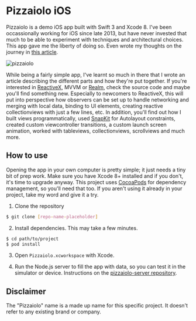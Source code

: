 # Pizzaiolo iOS

Pizzaiolo is a demo iOS app built with Swift 3 and Xcode 8. I've been occassionally working for iOS since late 2013, but have never invested that much to be able to experiment with techniques and architectural choices. This app gave me the liberty of doing so. Even wrote my thoughts on the journey in [this article](https://medium.com/@fadion/my-journey-in-developing-an-ios-app-3e012d370f5c).

![pizzaiolo](https://cloud.githubusercontent.com/assets/374519/24907143/31461114-1ebb-11e7-995c-3ad6113cc6e5.gif)

While being a fairly simple app, I've learnt so much in there that I wrote an article describing the different parts and how they're put together. If you're interested in [ReactiveX](https://github.com/ReactiveX/RxSwift), MVVM or [Realm](https://realm.io/), check the source code and maybe you'll find something new. Especially to newcomers to ReactiveX, this will put into perspective how observers can be set up to handle networking and merging with local data, binding to UI elements, creating reactive collectionviews with just a few lines, etc. In addition, you'll find out how I built views programmatically, used [SnapKit](http://snapkit.io/docs/) for Autolayout constraints, created custom viewcontroller transitions, a custom launch screen animation, worked with tableviews, collectionviews, scrollviews and much more.

## How to use

Opening the app in your own computer is pretty simple; it just needs a tiny bit of prep work. Make sure you have Xcode 8+ installed and if you don't, it's time to upgrade anyway. This project uses [CocoaPods](https://cocoapods.org/) for dependency management, so you'll need that too. If you aren't using it already in your project, take my word and give it a try.

1. Clone the repository

```bash
$ git clone [repo-name-placeholder]
```

2. Install dependencies. This may take a few minutes.

```bash
$ cd path/to/project
$ pod install
```

3. Open `Pizzaiolo.xcworkspace` with Xcode.

4. Run the Node.js server to fill the app with data, so you can test it in the simulator or device. Instructions on the [pizzaiolo-server repository](https://github.com/fadion/pizzaiolo-server). 

## Disclaimer

The "Pizzaiolo" name is a made up name for this specific project. It doesn't refer to any existing brand or company.
